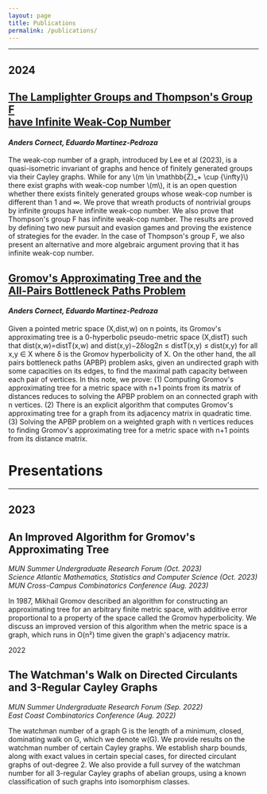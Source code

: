 ```yaml
---
layout: page
title: Publications
permalink: /publications/
---
```


---

## 2024

<div class="stylebox" markdown="1">

## [The Lamplighter Groups and Thompson's Group F <br> have Infinite Weak-Cop Number](https://arxiv.org/abs/2406.11996)
#### *Anders Cornect, Eduardo Martinez-Pedroza*

The weak-cop number of a graph, introduced by Lee et al (2023), is a quasi-isometric invariant of graphs and hence of finitely generated groups via their Cayley graphs. While for any \\(m \in \mathbb{Z}_+ \cup \{\infty\}\\) there exist graphs with weak-cop number \\(m\\), it is an open question whether there exists finitely generated groups whose weak-cop number is different than 1 and ∞. We prove that wreath products of nontrivial groups by infinite groups have infinite weak-cop number. We also prove that Thompson's group F has infinite weak-cop number. The results are proved by defining two new pursuit and evasion games and proving the existence of strategies for the evader. In the case of Thompson's group F, we also present an alternative and more algebraic argument proving that it has infinite weak-cop number.

## [Gromov's Approximating Tree and the <br /> All-Pairs Bottleneck Paths Problem](https://arxiv.org/abs/2408.05338)
#### *Anders Cornect, Eduardo Martinez-Pedroza*

Given a pointed metric space (X,dist,w) on n points, its Gromov's approximating tree is a 0-hyperbolic pseudo-metric space (X,distT) such that dist(x,w)=distT(x,w) and dist(x,y)−2δlog2n ≤ distT(x,y) ≤ dist(x,y) for all x,y ∈ X where δ is the Gromov hyperbolicity of X. On the other hand, the all pairs bottleneck paths (APBP) problem asks, given an undirected graph with some capacities on its edges, to find the maximal path capacity between each pair of vertices. In this note, we prove: (1) Computing Gromov's approximating tree for a metric space with n+1 points from its matrix of distances reduces to solving the APBP problem on an connected graph with n vertices. (2) There is an explicit algorithm that computes Gromov's approximating tree for a graph from its adjacency matrix in quadratic time. (3) Solving the APBP problem on a weighted graph with n vertices reduces to finding Gromov's approximating tree for a metric space with n+1 points from its distance matrix. 

</div>

# Presentations
---

## 2023

<div class="stylebox" markdown="1">

## An Improved Algorithm for Gromov's Approximating Tree

*MUN Summer Undergraduate Research Forum (Oct. 2023)*\
*Science Atlantic Mathematics, Statistics and Computer Science (Oct. 2023)*\
*MUN Cross-Campus Combinatorics Conference (Aug. 2023)*

In 1987, Mikhail Gromov described an algorithm for constructing an approximating tree for an arbitrary finite metric space, with additive error proportional to a property of the space called the Gromov hyperbolicity. We discuss an improved version of this algorithm when the metric space is a graph, which runs in O(n²) time given the graph's adjacency matrix.

</div>

2022

<div class="stylebox" markdown="1">

## The Watchman's Walk on Directed Circulants and 3-Regular Cayley Graphs
*MUN Summer Undergraduate Research Forum (Sep. 2022)*\
*East Coast Combinatorics Conference (Aug. 2022)*

The watchman number of a graph G is the length of a minimum, closed, dominating walk on G, which we denote w(G). We provide results on the watchman number of certain Cayley graphs. We establish sharp bounds, along with exact values in certain special cases, for directed circulant graphs of out-degree 2. We also provide a full survey of the watchman number for all 3-regular Cayley graphs of abelian groups, using a known classification of such graphs into isomorphism classes.

</div>